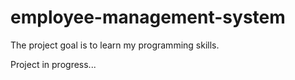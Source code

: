 # employee-management-system

The project goal is to learn my programming skills.

Project in progress...
